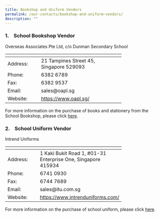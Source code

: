 ```yaml
---
title: Bookshop and Uniform Vendors
permalink: /our-contacts/bookshop-and-uniform-vendors/
description: ""
---
```

### 1.&nbsp;&nbsp; &nbsp;School Bookshop Vendor

Overseas Associates Pte Ltd, c/o Dunman Secondary School

<table style="undefined;table-layout: fixed; width: 382px">
<colgroup>
<col style="width: 110px">
<col style="width: 272px">
</colgroup>
<thead>
  <tr>
    <th></th>
    <th></th>
  </tr>
</thead>
<tbody>
  <tr>
    <td>Address:</td>
    <td>21 Tampines Street 45, Singapore 529093</td>
  </tr>
  <tr>
    <td>Phone:</td>
    <td>6382 6789</td>
  </tr>
  <tr>
    <td>Fax:</td>
    <td>6382 9537</td>
  </tr>
  <tr>
    <td>Email:</td>
    <td>sales@oapl.sg</td>
  </tr>
  <tr>
    <td>Website:</td>
    <td><a href="https://www.oapl.sg/" target="_blank">https://www.oapl.sg/</a></td>
  </tr>
</tbody>
</table>

For more information on the purchase of books and stationery from the School Bookshop, please click&nbsp;<a href="https://www.dunmansec.moe.edu.sg/announcements/booklist-for-ay-2024/" target="_blank">here</a>.

### 2.&nbsp;&nbsp; &nbsp;School Uniform Vendor

Intrend Uniforms

<table style="undefined;table-layout: fixed; width: 382px">
<colgroup>
<col style="width: 110px">
<col style="width: 272px">
</colgroup>
<thead>
  <tr>
    <th></th>
    <th></th>
  </tr>
</thead>
<tbody>
  <tr>
    <td>Address:</td>
    <td>1 Kaki Bukit Road 1, #01-31 Enterprise One, Singapore 415934</td>
  </tr>
  <tr>
    <td>Phone:</td>
    <td>6741 0930</td>
  </tr>
  <tr>
    <td>Fax:</td>
    <td>6744 7689</td>
  </tr>
  <tr>
    <td>Email:</td>
    <td>sales@itu.com.sg</td>
  </tr>
  <tr>
    <td>Website:</td>
    <td><a href="https://www.intrenduniforms.com/" target="_blank">https://www.intrenduniforms.com/</a></td>
  </tr>
</tbody>
</table>

For more information on the purchase of school uniform, please click&nbsp;<a href="/files/Administration/Information_for_Sale_of_Uniforms_2023_Dunman Sec.pdf" target="_blank">here</a>.